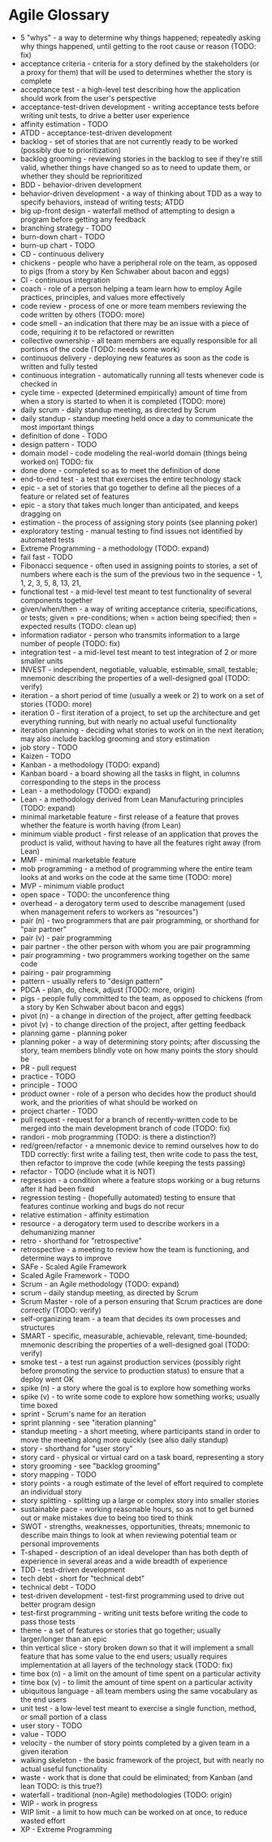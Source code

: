 Agile Glossary
==============

* 5 "whys" - a way to determine why things happened; repeatedly asking why things happened, until getting to the root cause or reason (TODO: fix)
* acceptance criteria - criteria for a story defined by the stakeholders (or a proxy for them) that will be used to determines whether the story is complete
* acceptance test - a high-level test describing how the application should work from the user's perspective
* acceptance-test-driven development - writing acceptance tests before writing unit tests, to drive a better user experience
* affinity estimation - TODO
* ATDD - acceptance-test-driven development
* backlog - set of stories that are not currently ready to be worked (possibly due to prioritization)
* backlog grooming - reviewing stories in the backlog to see if they're still valid, whether things have changed so as to need to update them, or whether they should be reprioritized
* BDD - behavior-driven development
* behavior-driven development - a way of thinking about TDD as a way to specify behaviors, instead of writing tests; ATDD
* big up-front design - waterfall method of attempting to design a program before getting any feedback
* branching strategy - TODO
* burn-down chart - TODO
* burn-up chart - TODO
* CD - continuous delivery
* chickens - people who have a peripheral role on the team, as opposed to pigs (from a story by Ken Schwaber about bacon and eggs)
* CI - continuous integration
* coach - role of a person helping a team learn how to employ Agile practices, principles, and values more effectively
* code review - process of one or more team members reviewing the code written by others (TODO: more)
* code smell - an indication that there may be an issue with a piece of code, requiring it to be refactored or rewritten
* collective ownership - all team members are equally responsible for all portions of the code (TODO: needs some work)
* continuous delivery - deploying new features as soon as the code is written and fully tested
* continuous integration - automatically running all tests whenever code is checked in
* cycle time - expected (determined empirically) amount of time from when a story is started to when it is completed (TODO: more)
* daily scrum - daily standup meeting, as directed by Scrum
* daily standup - standup meeting held once a day to communicate the most important things
* definition of done - TODO
* design pattern - TODO
* domain model - code modeling the real-world domain (things being worked on) TODO: fix
* done done - completed so as to meet the definition of done
* end-to-end test - a test that exercises the entire technology stack
* epic - a set of stories that go together to define all the pieces of a feature or related set of features
* epic - a story that takes much longer than anticipated, and keeps dragging on
* estimation - the process of assigning story points (see planning poker)
* exploratory testing - manual testing to find issues not identified by automated tests
* Extreme Programming - a methodology (TODO: expand)
* fail fast - TODO
* Fibonacci sequence - often used in assigning points to stories, a set of numbers where each is the sum of the previous two in the sequence - 1, 1, 2, 3, 5, 8, 13, 21,
* functional test - a mid-level test meant to test functionality of several components together
* given/when/then - a way of writing acceptance criteria, specifications, or tests; given = pre-conditions; when = action being specified; then = expected results (TODO: clean up)
* information radiator - person who transmits information to a large number of people (TODO: fix)
* integration test - a mid-level test meant to test integration of 2 or more smaller units
* INVEST - independent, negotiable, valuable, estimable, small, testable; mnemonic describing the properties of a well-designed goal (TODO: verify)
* iteration - a short period of time (usually a week or 2) to work on a set of stories (TODO: more)
* iteration 0 - first iteration of a project, to set up the architecture and get everything running, but with nearly no actual useful functionality
* iteration planning - deciding what stories to work on in the next iteration; may also include backlog grooming and story estimation
* job story - TODO
* Kaizen - TODO
* Kanban - a methodology (TODO: expand)
* Kanban board - a board showing all the tasks in flight, in columns corresponding to the steps in the process
* Lean - a methodology (TODO: expand)
* Lean - a methodology derived from Lean Manufacturing principles (TODO: expand)
* minimal marketable feature - first release of a feature that proves whether the feature is worth having (from Lean)
* minimum viable product - first release of an application that proves the product is valid, without having to have all the features right away (from Lean)
* MMF - minimal marketable feature
* mob programming - a method of programming where the entire team looks at and works on the code at the same time (TODO: more)
* MVP - minimum viable product
* open space - TODO: the unconference thing
* overhead - a derogatory term used to describe management (used when management refers to workers as "resources")
* pair (n) - two programmers that are pair programming, or shorthand for "pair partner"
* pair (v) - pair programming
* pair partner - the other person with whom you are pair programming
* pair programming - two programmers working together on the same code
* pairing - pair programming
* pattern - usually refers to "design pattern"
* PDCA - plan, do, check, adjust (TODO: more, origin)
* pigs - people fully committed to the team, as opposed to chickens (from a story by Ken Schwaber about bacon and eggs)
* pivot (n) - a change in direction of the project, after getting feedback
* pivot (v) - to change direction of the project, after getting feedback
* planning game - planning poker
* planning poker - a way of determining story points; after discussing the story, team members blindly vote on how many points the story should be
* PR - pull request
* practice - TODO
* principle - TOOO
* product owner - role of a person who decides how the product should work, and the priorities of what should be worked on
* project charter - TODO
* pull request - request for a branch of recently-written code to be merged into the main development branch of code (TODO: fix)
* randori - mob programming (TODO: is there a distinction?)
* red/green/refactor - a mnemonic device to remind ourselves how to do TDD correctly: first write a failing test, then write code to pass the test, then refactor to improve the code (while keeping the tests passing)
* refactor - TODO (include what it is NOT)
* regression - a condition where a feature stops working or a bug returns after it had been fixed
* regression testing - (hopefully automated) testing to ensure that features continue working and bugs do not recur
* relative estimation - affinity estimation
* resource - a derogatory term used to describe workers in a dehumanizing manner
* retro - shorthand for "retrospective"
* retrospective - a meeting to review how the team is functioning, and determine ways to improve
* SAFe - Scaled Agile Framework
* Scaled Agile Framework - TODO
* Scrum - an Agile methodology (TODO: expand)
* scrum - daily standup meeting, as directed by Scrum
* Scrum Master - role of a person ensuring that Scrum practices are done correctly (TODO: verify)
* self-organizing team - a team that decides its own processes and structures
* SMART - specific, measurable, achievable, relevant, time-bounded; mnemonic describing the properties of a well-designed goal (TODO: verify)
* smoke test - a test run against production services (possibly right before promoting the service to production status) to ensure that a deploy went OK
* spike (n) - a story where the goal is to explore how something works
* spike (v) - to write some code to explore how something works; usually time boxed
* sprint - Scrum's name for an iteration
* sprint planning - see "iteration planning"
* standup meeting - a short meeting, where participants stand in order to move the meeting along more quickly (see also daily standup)
* story - shorthand for "user story"
* story card - physical or virtual card on a task board, representing a story
* story grooming - see "backlog grooming"
* story mapping - TODO
* story points - a rough estimate of the level of effort required to complete an individual story
* story splitting - splitting up a large or complex story into smaller stories
* sustainable pace - working reasonable hours, so as not to get burned out or make mistakes due to being too tired to think
* SWOT - strengths, weaknesses, opportunities, threats; mnemonic to describe main things to look at when reviewing potential team or personal improvements
* T-shaped - description of an ideal developer than has both depth of experience in several areas and a wide breadth of experience
* TDD - test-driven development
* tech debt - short for "technical debt"
* technical debt - TODO
* test-driven development - test-first programming used to drive out better program design
* test-first programming - writing unit tests before writing the code to pass those tests
* theme - a set of features or stories that go together; usually larger/longer than an epic
* thin vertical slice - story broken down so that it will implement a small feature that has some value to the end users; usually requires implementation at all layers of the technology stack (TODO: fix)
* time box (n) - a limit on the amount of time spent on a particular activity
* time box (v) - to limit the amount of time spent on a particular activity
* ubiquitous language - all team members using the same vocabulary as the end users
* unit test - a low-level test meant to exercise a single function, method, or small portion of a class
* user story - TODO
* value - TODO
* velocity - the number of story points completed by a given team in a given iteration
* walking skeleton - the basic framework of the project, but with nearly no actual useful functionality
* waste - work that is done that could be eliminated; from Kanban (and lean TODO: is this true?)
* waterfall - traditional (non-Agile) methodologies (TODO: origin)
* WIP - work in progress
* WIP limit - a limit to how much can be worked on at once, to reduce wasted effort
* XP - Extreme Programming
